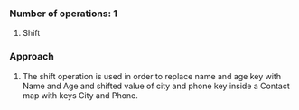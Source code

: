 ### Number of operations: 1
1. Shift

### Approach
1. The shift operation is used in order to replace name and age key with Name and Age and
shifted value of city and phone key inside a Contact map with keys City and Phone.